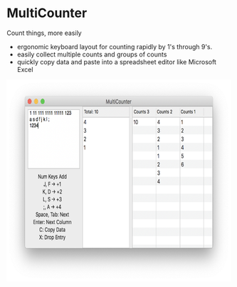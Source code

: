 # MultiCounter
Count things, more easily

- ergonomic keyboard layout for counting rapidly by 1's through 9's.
- easily collect multiple counts and groups of counts
- quickly copy data and paste into a spreadsheet editor like Microsoft Excel

<img src=https://raw.githubusercontent.com/aaronkollasch/MultiCounter/master/image/Demo.png alt="demo image" width=688 height=452>
